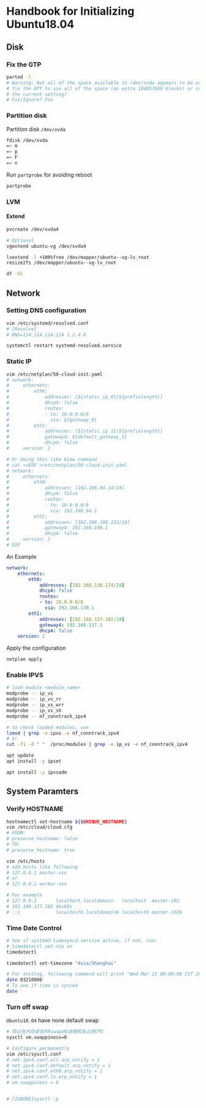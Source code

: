 # Handbook for Initializing Ubuntu18.04

## Disk

### Fix the GTP

```bash
parted -l
# Warning: Not all of the space available to /dev/xvda appears to be used, you can
# fix the GPT to use all of the space (an extra 104857600 blocks) or continue with
# the current setting?
# Fix/Ignore? Fix
```

### Partition disk

Partition disk `/dev/xvda`

```bash
fdisk /dev/xvda
=> m
=> p
=> F
=> n
```

Run `partprobe` for avoiding reboot

```bash
partprobe
```

### LVM

#### Extend

```bash
pvcreate /dev/xvda4

# Optional
vgextend ubuntu-vg /dev/xvda4

lvextend -l +100%free /dev/mapper/ubuntu--vg-lv_root
resize2fs /dev/mapper/ubuntu--vg-lv_root

df -hl
```

## Network

### Setting DNS configuration

```bash
vim /etc/systemd/resolved.conf
# [Resolve]
# DNS=114.114.114.114 1.2.4.8

systemctl restart systemd-resolved.service
```

### Static IP

```bash
vim /etc/netplan/50-cloud-init.yaml
# network:
#     ethernets:
#         eth0:
#             addresses: [${static_ip_0}/${prefixlength}]
#             dhcp4: false
#             routes:
#             - to: 10.0.0.0/8
#               via: ${gateway_0}
#         eth1:
#             addresses: [${static_ip_1}/${prefixlength}]
#             gateway4: ${default_gateway_1}
#             dhcp4: false
#     version: 2

# Or doing this like blew command
# cat <<EOF >/etc/netplan/50-cloud-init.yaml
# network:
#     ethernets:
#         eth0:
#             addresses: [192.168.94.14/24]
#             dhcp4: false
#             routes:
#             - to: 10.0.0.0/8
#               via: 192.168.94.1
#         eth1:
#             addresses: [192.168.108.133/24]
#             gateway4: 192.168.108.1
#             dhcp4: false
#     version: 2
# EOF
```

An Example

```yaml
network:
    ethernets:
        eth0:
            addresses: [192.168.138.174/24]
            dhcp4: false
            routes:
            - to: 10.0.0.0/8
              via: 192.168.138.1
        eth1:
            addresses: [192.168.137.102/24]
            gateway4: 192.168.137.1
            dhcp4: false
    version: 2
```

Apply the configuration

```bash
netplan apply
```

### Enable IPVS

```bash
# load module <module_name>
modprobe -- ip_vs
modprobe -- ip_vs_rr
modprobe -- ip_vs_wrr
modprobe -- ip_vs_sh
modprobe -- nf_conntrack_ipv4

# to check loaded modules, use
lsmod | grep -e ipvs -e nf_conntrack_ipv4
# or
cut -f1 -d " "  /proc/modules | grep -e ip_vs -e nf_conntrack_ipv4

apt update
apt install -y ipset

apt install -y ipvsadm
```

## System Paramters

### Verify HOSTNAME

```bash
hostnamectl set-hostname ${$UNIQUE_HOSTNAME}
vim /etc/cloud/cloud.cfg
# FROM:
# preserve_hostname: false
# TO:
# preserve_hostname: true

vim /etc/hosts
# add hosts like following
# 127.0.0.1 master-xxx
# or
# 127.0.0.1 worker-xxx

# For example
# 127.0.0.1       localhost.localdomain   localhost  master-102
# 192.168.137.102 devk8s
# ::1             localhost6.localdomain6 localhost6 master-1026

```

### Time Date Control

```bash
# See if systemd-timesyncd.service active, if not, run:
# timedatectl set-ntp on
timedatectl

timedatectl set-timezone "Asia/Shanghai"

# For testing, following command will print "Wed Mar 21 08:00:00 CST 2018"
date 03210800
# To see if time is synced
date
```

### Turn off swap

`Ubuntu18.04` have none default swap

```bash
# 防止在内存紧张时kswapd0进程疯狂占用CPU
sysctl vm.swappiness=0

# Configure permanently
vim /etc/sysctl.conf
# net.ipv4.conf.all.arp_notify = 1
# net.ipv4.conf.default.arp_notify = 1
# net.ipv4.conf.eth0.arp_notify = 1
# net.ipv4.conf.lo.arp_notify = 1
# vm.swappiness = 0


# [IGNORE]sysctl -p
```